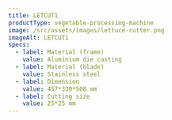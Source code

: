 ```yaml
---
title: LETCUT1
productType: vegetable-processing-machine
image: /src/assets/images/lettuce-cutter.png
imageAlt: LETCUT1
specs:
  - label: Material (frame)
    value: Aluminium die casting
  - label: Material (blade)
    value: Stainless steel
  - label: Dimension
    value: 457*330*508 mm
  - label: Cutting size
    value: 25*25 mm
---
```

